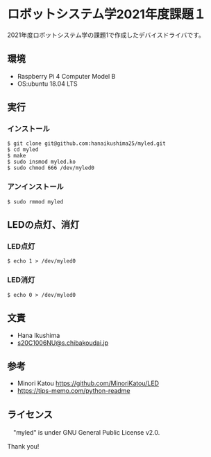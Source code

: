 # ロボットシステム学2021年度課題１
2021年度ロボットシステム学の課題1で作成したデバイスドライバです。
## 環境
  - Raspberry Pi 4 Computer Model B
  - OS:ubuntu 18.04 LTS
## 実行
### インストール
```
$ git clone git@github.com:hanaikushima25/myled.git
$ cd myled
$ make
$ sudo insmod myled.ko
$ sudo chmod 666 /dev/myled0
```
### アンインストール
```
$ sudo rmmod myled
```
## LEDの点灯、消灯
### LED点灯
```
$ echo 1 > /dev/myled0
```
### LED消灯
```
$ echo 0 > /dev/myled0
```
## 文責
 - Hana Ikushima
 - s20C1006NU@s.chibakoudai.jp
## 参考
 - Minori Katou
   https://github.com/MinoriKatou/LED
 - https://tips-memo.com/python-readme
## ライセンス
　"myled" is under GNU General Public License v2.0.
 
 Thank you!
